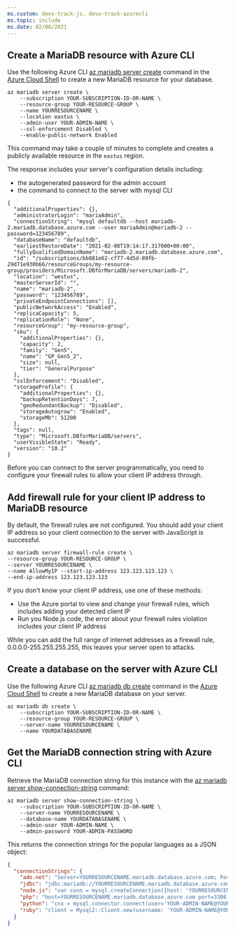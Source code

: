 ```yaml
---
ms.custom: devx-track-js, devx-track-azurecli
ms.topic: include
ms.date: 02/08/2021
---
```



## Create a MariaDB resource with Azure CLI

Use the following Azure CLI [az mariadb server create](/cli/azure/mariadb/server#az_mariadb_server_create) command in the [Azure Cloud Shell](https://shell.azure.com) to create a new MariaDB resource for your database. 

```azurecli
az mariadb server create \
    --subscription YOUR-SUBSCRIPTION-ID-OR-NAME \
    --resource-group YOUR-RESOURCE-GROUP \
    --name YOURRESOURCENAME \
    --location eastus \
    --admin-user YOUR-ADMIN-NAME \
    --ssl-enforcement Disabled \
    --enable-public-network Enabled  
```

This command may take a couple of minutes to complete and creates a publicly available resource in the `eastus` region. 

The response includes your server's configuration details including: 
* the autogenerated password for the admin account
* the command to connect to the server with mysql CLI

```text
{
  "additionalProperties": {},
  "administratorLogin": "mariaAdmin",
  "connectionString": "mysql defaultdb --host mariadb-2.mariadb.database.azure.com --user mariaAdmin@mariadb-2 --password=123456789",
  "databaseName": "defaultdb",
  "earliestRestoreDate": "2021-02-08T19:14:17.317000+00:00",
  "fullyQualifiedDomainName": "mariadb-2.mariadb.database.azure.com",
  "id": "/subscriptions/bb881e62-cf77-4d5d-89fb-29d71e930b66/resourceGroups/my-resource-group/providers/Microsoft.DBforMariaDB/servers/mariadb-2",
  "location": "westus",
  "masterServerId": "",
  "name": "mariadb-2",
  "password": "123456789",
  "privateEndpointConnections": [],
  "publicNetworkAccess": "Enabled",
  "replicaCapacity": 5,
  "replicationRole": "None",
  "resourceGroup": "my-resource-group",
  "sku": {
    "additionalProperties": {},
    "capacity": 2,
    "family": "Gen5",
    "name": "GP_Gen5_2",
    "size": null,
    "tier": "GeneralPurpose"
  },
  "sslEnforcement": "Disabled",
  "storageProfile": {
    "additionalProperties": {},
    "backupRetentionDays": 7,
    "geoRedundantBackup": "Disabled",
    "storageAutogrow": "Enabled",
    "storageMb": 51200
  },
  "tags": null,
  "type": "Microsoft.DBforMariaDB/servers",
  "userVisibleState": "Ready",
  "version": "10.2"
}
```

Before you can connect to the server programmatically, you need to configure your firewall rules to allow your client IP address through. 

## Add firewall rule for your client IP address to MariaDB resource

By default, the firewall rules are not configured. You should add your client IP address so your client connection to the server with JavaScript is successful.

```azurecli
az mariadb server firewall-rule create \
--resource-group YOUR-RESOURCE-GROUP \
--server YOURRESOURCENAME \
--name AllowMyIP --start-ip-address 123.123.123.123 \
--end-ip-address 123.123.123.123
```

If you don't know your client IP address, use one of these methods:
* Use the Azure portal to view and change your firewall rules, which includes adding your detected client IP
* Run you Node.js code, the error about your firewall rules violation includes your client IP address

While you can add the full range of internet addresses as a firewall rule, 0.0.0.0-255.255.255.255, this leaves your server open to attacks.

## Create a database on the server with Azure CLI

Use the following Azure CLI [az mariadb db create](/cli/azure/mariadb/db#az_mariadb_db_create) command in the [Azure Cloud Shell](https://shell.azure.com) to create a new MariaDB database on your server. 

```azurecli
az mariadb db create \
    --subscription YOUR-SUBSCRIPTION-ID-OR-NAME \
    --resource-group YOUR-RESOURCE-GROUP \
    --server-name YOURRESOURCENAME \
    --name YOURDATABASENAME
```

## Get the MariaDB connection string with Azure CLI

Retrieve the MariaDB connection string for this instance with the [az mariadb server show-connection-string](/cli/azure/mariadb/server#az_mariadb_server_show_connection_string) command:

```azurecli
az mariadb server show-connection-string \
    --subscription YOUR-SUBSCRIPTION-ID-OR-NAME \
    --server-name YOURRESOURCENAME \
    --database-name YOURDATABASENAME \
    --admin-user YOUR-ADMIN-NAME \
    --admin-password YOUR-ADMIN-PASSWORD 
```

This returns the connection strings for the popular languages as a JSON object:

```json
{
  "connectionStrings": {
    "ado.net": "Server=YOURRESOURCENAME.mariadb.database.azure.com; Port=3306; Database=YOURDATABASENAME; Uid=YOUR-ADMIN-NAME@YOURRESOURCENAME; Pwd=YOUR-ADMIN-PASSWORD",
    "jdbc": "jdbc:mariadb://YOURRESOURCENAME.mariadb.database.azure.com:3306/YOURDATABASENAME?user=YOUR-ADMIN-NAME@YOURRESOURCENAME&password=YOUR-ADMIN-PASSWORD",
    "node.js": "var conn = mysql.createConnection({host: 'YOURRESOURCENAME.mariadb.database.azure.com', user: 'YOUR-ADMIN-NAME@YOURRESOURCENAME',password: YOUR-ADMIN-PASSWORD, database: YOURDATABASENAME, port: 3306});",
    "php": "host=YOURRESOURCENAME.mariadb.database.azure.com port=3306 dbname=YOURDATABASENAME user=YOUR-ADMIN-NAME@YOURRESOURCENAME password=YOUR-ADMIN-PASSWORD",
    "python": "cnx = mysql.connector.connect(user='YOUR-ADMIN-NAME@YOURRESOURCENAME', password='YOUR-ADMIN-PASSWORD', host='YOURRESOURCENAME.mariadb.database.azure.com', port=3306, database='YOURDATABASENAME')",
    "ruby": "client = Mysql2::Client.new(username: 'YOUR-ADMIN-NAME@YOURRESOURCENAME', password: 'YOUR-ADMIN-PASSWORD', database: 'YOURDATABASENAME', host: 'YOURRESOURCENAME.mariadb.database.azure.com', port: 3306)"
  }
}
``` 





